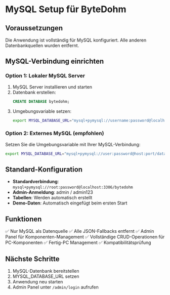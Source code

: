 # MySQL Setup für ByteDohm

## Voraussetzungen

Die Anwendung ist vollständig für MySQL konfiguriert. Alle anderen Datenbankquellen wurden entfernt.

## MySQL-Verbindung einrichten

### Option 1: Lokaler MySQL Server
1. MySQL Server installieren und starten
2. Datenbank erstellen:
   ```sql
   CREATE DATABASE bytedohm;
   ```
3. Umgebungsvariable setzen:
   ```bash
   export MYSQL_DATABASE_URL="mysql+pymysql://username:password@localhost:3306/bytedohm"
   ```

### Option 2: Externes MySQL (empfohlen)
Setzen Sie die Umgebungsvariable mit Ihrer MySQL-Verbindung:
```bash
export MYSQL_DATABASE_URL="mysql+pymysql://user:password@host:port/database"
```

## Standard-Konfiguration

- **Standardverbindung**: `mysql+pymysql://root:password@localhost:3306/bytedohm`
- **Admin-Anmeldung**: admin / admin123
- **Tabellen**: Werden automatisch erstellt
- **Demo-Daten**: Automatisch eingefügt beim ersten Start

## Funktionen

✅ Nur MySQL als Datenquelle
✅ Alle JSON-Fallbacks entfernt
✅ Admin Panel für Komponenten-Management
✅ Vollständige CRUD-Operationen für PC-Komponenten
✅ Fertig-PC Management
✅ Kompatibilitätsprüfung

## Nächste Schritte

1. MySQL-Datenbank bereitstellen
2. MYSQL_DATABASE_URL setzen
3. Anwendung neu starten
4. Admin Panel unter `/admin/login` aufrufen